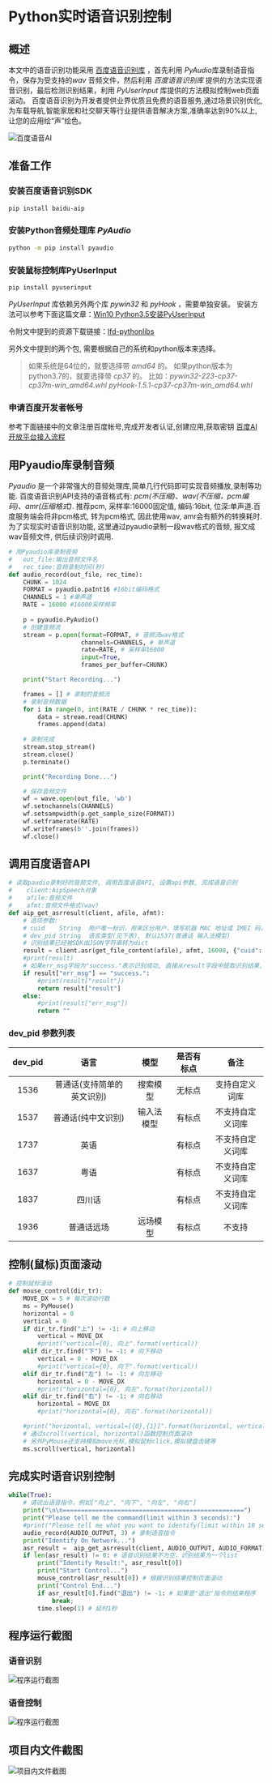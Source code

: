 # Python实时语音识别控制

## 概述
本文中的语音识别功能采用 [百度语音识别库](http://ai.baidu.com/tech/speech/asr) ，首先利用 *PyAudio*库录制语音指令，保存为受支持的*wav* 音频文件，然后利用 *百度语音识别库* 提供的方法实现语音识别，最后检测识别结果，利用 *PyUserInput* 库提供的方法模拟控制web页面滚动。
百度语音识别为开发者提供业界优质且免费的语音服务,通过场景识别优化,为车载导航,智能家居和社交聊天等行业提供语音解决方案,准确率达到90%以上,让您的应用绘“声”绘色。

![百度语音AI](https://raw.githubusercontent.com/WHJWNAVY/myImage/master/python_asr/baidu.png)

## 准备工作

### 安装百度语音识别SDK

```bash
pip install baidu-aip
```
### 安装Python音频处理库 *PyAudio*
```bash
python -m pip install pyaudio
```
### 安装鼠标控制库PyUserInput
```bash
pip install pyuserinput
```
*PyUserInput* 库依赖另外两个库 *pywin32* 和 *pyHook* ，需要单独安装。
安装方法可以参考下面这篇文章：[Win10 Python3.5安装PyUserInput](https://blog.csdn.net/ligang_csdn/article/details/54667295)

令附文中提到的资源下载链接：[lfd-pythonlibs](https://www.lfd.uci.edu/~gohlke/pythonlibs/#lxml)
 
另外文中提到的两个包, 需要根据自己的系统和python版本来选择。
> 如果系统是64位的，就要选择带 *amd64* 的。
> 如果python版本为python3.7的，就要选择带 *cp37* 的。
 比如：*pywin32-223-cp37-cp37m-win_amd64.whl*  *pyHook-1.5.1-cp37-cp37m-win_amd64.whl*

### 申请百度开发者帐号
参考下面链接中的文章注册百度帐号,完成开发者认证,创建应用,获取密钥
 [百度AI开放平台接入流程](https://ai.baidu.com/docs#/Begin/top)

## 用Pyaudio库录制音频
*Pyaudio* 是一个非常强大的音频处理库,简单几行代码即可实现音频播放,录制等功能.
百度语音识别API支持的语音格式有: *pcm(不压缩)*、*wav(不压缩，pcm编码)*、*amr(压缩格式)*. 
推荐pcm, 采样率:16000固定值, 编码:16bit, 位深:单声道.百度服务端会将非pcm格式, 转为pcm格式, 因此使用wav, amr会有额外的转换耗时.
为了实现实时语音识别功能, 这里通过pyaudio录制一段wav格式的音频, 报文成wav音频文件, 供后续识别时调用.

```py
# 用Pyaudio库录制音频
#   out_file:输出音频文件名
#   rec_time:音频录制时间(秒)
def audio_record(out_file, rec_time):
    CHUNK = 1024
    FORMAT = pyaudio.paInt16 #16bit编码格式
    CHANNELS = 1 #单声道
    RATE = 16000 #16000采样频率
    
    p = pyaudio.PyAudio()
    # 创建音频流 
    stream = p.open(format=FORMAT, # 音频流wav格式
                    channels=CHANNELS, # 单声道
                    rate=RATE, # 采样率16000
                    input=True,
                    frames_per_buffer=CHUNK)

    print("Start Recording...")

    frames = [] # 录制的音频流
    # 录制音频数据
    for i in range(0, int(RATE / CHUNK * rec_time)):
        data = stream.read(CHUNK)
        frames.append(data)
    
    # 录制完成
    stream.stop_stream()
    stream.close()
    p.terminate()

    print("Recording Done...")

    # 保存音频文件
    wf = wave.open(out_file, 'wb')
    wf.setnchannels(CHANNELS)
    wf.setsampwidth(p.get_sample_size(FORMAT))
    wf.setframerate(RATE)
    wf.writeframes(b''.join(frames))
    wf.close()
```

## 调用百度语音API
```py
# 读取paudio录制好的音频文件, 调用百度语音API, 设置api参数, 完成语音识别
#    client:AipSpeech对象
#    afile:音频文件
#    afmt:音频文件格式(wav)
def aip_get_asrresult(client, afile, afmt):
    # 选项参数:
    # cuid    String  用户唯一标识，用来区分用户，填写机器 MAC 地址或 IMEI 码，长度为60以内
    # dev_pid String  语言类型(见下表), 默认1537(普通话 输入法模型)
    # 识别结果已经被SDK由JSON字符串转为dict
    result = client.asr(get_file_content(afile), afmt, 16000, {"cuid": CUID, "dev_pid": DEV_PID,})
    #print(result)
    # 如果err_msg字段为"success."表示识别成功, 直接从result字段中提取识别结果, 否则表示识别失败
    if result["err_msg"] == "success.": 
        #print(result["result"])
        return result["result"]
    else:
        #print(result["err_msg"])
        return ""
```
### dev_pid 参数列表
| dev_pid | 语言 | 模型 | 是否有标点 | 备注 |
| :---: | :---: | :---: | :---: | :---: |
| 1536 | 普通话(支持简单的英文识别) | 搜索模型 | 无标点 | 支持自定义词库 |
| 1537 | 普通话(纯中文识别) | 输入法模型 | 有标点 | 不支持自定义词库 |
| 1737 | 英语 |  | 有标点 | 不支持自定义词库 |
| 1637 | 粤语 |  | 有标点 | 不支持自定义词库 |
| 1837 | 四川话 |  | 有标点 | 不支持自定义词库 |
| 1936 | 普通话远场 | 远场模型 | 有标点 | 不支持 |

## 控制(鼠标)页面滚动
```py
# 控制鼠标滚动
def mouse_control(dir_tr):
    MOVE_DX = 5 # 每次滚动行数
    ms = PyMouse()
    horizontal = 0
    vertical = 0
    if dir_tr.find("上") != -1: # 向上移动
        vertical = MOVE_DX
        #print("vertical={0}, 向上".format(vertical))
    elif dir_tr.find("下") != -1: # 向下移动
        vertical = 0 - MOVE_DX
        #print("vertical={0}, 向下".format(vertical))
    elif dir_tr.find("左") != -1: # 向左移动
        horizontal = 0 - MOVE_DX
        #print("horizontal={0}, 向左".format(horizontal))
    elif dir_tr.find("右") != -1: # 向右移动
        horizontal = MOVE_DX
        #print("horizontal={0}, 向右".format(horizontal))

    #print("horizontal, vertical=[{0},{1}]".format(horizontal, vertical))
    # 通过scroll(vertical, horizontal)函数控制页面滚动
    # 另外PyMouse还支持模拟move光标,模拟鼠标click,模拟键盘击键等
    ms.scroll(vertical, horizontal) 
```

## 完成实时语音识别控制
```py
while(True):
    # 请说出语音指令，例如["向上", "向下", "向左", "向右"]
    print("\n\n==================================================")
    print("Please tell me the command(limit within 3 seconds):")
    #print("Please tell me what you want to identify(limit within 10 seconds):")
    audio_record(AUDIO_OUTPUT, 3) # 录制语音指令
    print("Identify On Network...")
    asr_result =  aip_get_asrresult(client, AUDIO_OUTPUT, AUDIO_FORMAT) # 识别语音指令
    if len(asr_result) != 0: # 语音识别结果不为空，识别结果为一个list
        print("Identify Result:", asr_result[0])
        print("Start Control...")
        mouse_control(asr_result[0]) # 根据识别结果控制页面滚动
        print("Control End...")
        if asr_result[0].find("退出") != -1: # 如果是"退出"指令则结束程序
            break;
        time.sleep(1) # 延时1秒
```
## 程序运行截图
### 语音识别
![程序运行截图](https://raw.githubusercontent.com/WHJWNAVY/myImage/master/python_asr/run_result.jpg)
### 语音控制
![程序运行截图](https://raw.githubusercontent.com/WHJWNAVY/myImage/master/python_asr/python_audio_control.gif)

## 项目内文件截图

![项目内文件截图](https://raw.githubusercontent.com/WHJWNAVY/myImage/master/python_asr/project_file.jpg)
